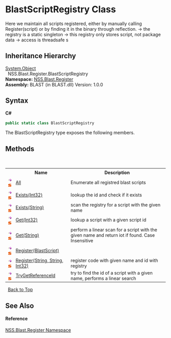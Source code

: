 # BlastScriptRegistry Class
 

Here we maintain all scripts registered, either by manually calling Register(script) or by finding it in the binary through reflection. -> the registry is a static singleton -> this registry only stores script, not package data -> access is threadsafe s


## Inheritance Hierarchy
<a href="https://docs.microsoft.com/dotnet/api/system.object" target="_blank" rel="noopener noreferrer">System.Object</a><br />&nbsp;&nbsp;NSS.Blast.Register.BlastScriptRegistry<br />
**Namespace:**&nbsp;<a href="N_NSS_Blast_Register">NSS.Blast.Register</a><br />**Assembly:**&nbsp;BLAST (in BLAST.dll) Version: 1.0.0

## Syntax

**C#**<br />
``` C#
public static class BlastScriptRegistry
```

The BlastScriptRegistry type exposes the following members.


## Methods
&nbsp;<table><tr><th></th><th>Name</th><th>Description</th></tr><tr><td>![Public method](media/pubmethod.gif "Public method")![Static member](media/static.gif "Static member")</td><td><a href="M_NSS_Blast_Register_BlastScriptRegistry_All">All</a></td><td>
Enumerate all registred blast scripts</td></tr><tr><td>![Public method](media/pubmethod.gif "Public method")![Static member](media/static.gif "Static member")</td><td><a href="M_NSS_Blast_Register_BlastScriptRegistry_Exists">Exists(Int32)</a></td><td>
lookup the id and check if it exists</td></tr><tr><td>![Public method](media/pubmethod.gif "Public method")![Static member](media/static.gif "Static member")</td><td><a href="M_NSS_Blast_Register_BlastScriptRegistry_Exists_1">Exists(String)</a></td><td>
scan the registry for a script with the given name</td></tr><tr><td>![Public method](media/pubmethod.gif "Public method")![Static member](media/static.gif "Static member")</td><td><a href="M_NSS_Blast_Register_BlastScriptRegistry_Get">Get(Int32)</a></td><td>
lookup a script with a given script id</td></tr><tr><td>![Public method](media/pubmethod.gif "Public method")![Static member](media/static.gif "Static member")</td><td><a href="M_NSS_Blast_Register_BlastScriptRegistry_Get_1">Get(String)</a></td><td>
perform a linear scan for a script with the given name and return iot if found. Case Insensitive</td></tr><tr><td>![Public method](media/pubmethod.gif "Public method")![Static member](media/static.gif "Static member")</td><td><a href="M_NSS_Blast_Register_BlastScriptRegistry_Register">Register(BlastScript)</a></td><td /></tr><tr><td>![Public method](media/pubmethod.gif "Public method")![Static member](media/static.gif "Static member")</td><td><a href="M_NSS_Blast_Register_BlastScriptRegistry_Register_1">Register(String, String, Int32)</a></td><td>
register code with given name and id with registry</td></tr><tr><td>![Public method](media/pubmethod.gif "Public method")![Static member](media/static.gif "Static member")</td><td><a href="M_NSS_Blast_Register_BlastScriptRegistry_TryGetReferenceId">TryGetReferenceId</a></td><td>
try to find the id of a script with a given name, performs a linear search</td></tr></table>&nbsp;
<a href="#blastscriptregistry-class">Back to Top</a>

## See Also


#### Reference
<a href="N_NSS_Blast_Register">NSS.Blast.Register Namespace</a><br />
